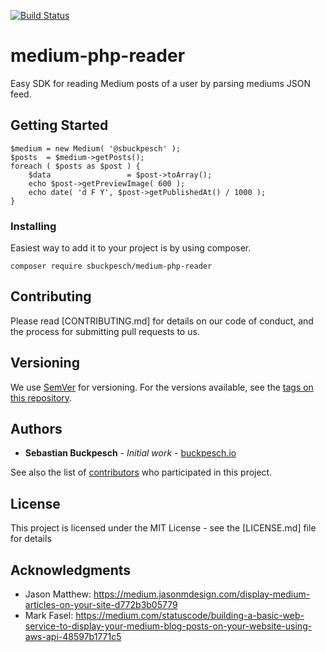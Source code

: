 [![Build Status](https://travis-ci.org/sbuckpesch/medium-php-reader.svg?branch=master)](https://travis-ci.org/sbuckpesch/medium-php-reader)

# medium-php-reader
Easy SDK for reading Medium posts of a user by parsing mediums JSON feed.

## Getting Started

```
$medium = new Medium( '@sbuckpesch' );
$posts  = $medium->getPosts();
foreach ( $posts as $post ) {
    $data                 = $post->toArray();
    echo $post->getPreviewImage( 600 );
    echo date( 'd F Y', $post->getPublishedAt() / 1000 );
}
```

### Installing

Easiest way to add it to your project is by using composer.

```
composer require sbuckpesch/medium-php-reader
```

## Contributing

Please read [CONTRIBUTING.md] for details on our code of conduct, and the process for submitting pull requests to us.

## Versioning

We use [SemVer](http://semver.org/) for versioning. For the versions available, see the [tags on this repository](https://github.com/sbuckpesch/medium-php-reader/tags).

## Authors

* **Sebastian Buckpesch** - *Initial work* - [buckpesch.io](https://buckpesch.io)

See also the list of [contributors](https://github.com/your/project/contributors) who participated in this project.

## License

This project is licensed under the MIT License - see the [LICENSE.md] file for details

## Acknowledgments

* Jason Matthew: https://medium.jasonmdesign.com/display-medium-articles-on-your-site-d772b3b05779
* Mark Fasel: https://medium.com/statuscode/building-a-basic-web-service-to-display-your-medium-blog-posts-on-your-website-using-aws-api-48597b1771c5